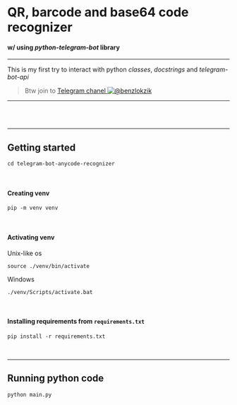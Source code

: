 # QR, barcode and base64 code recognizer

#### w/ using _python-telegram-bot_ library

---


This is my first try to interact with python _classes_, _docstrings_ and _telegram-bot-api_

> Btw join to [Telegram chanel ![@benzlokzik](https://img.shields.io/badge/Telegram-Channel-blue.svg?logo=telegram)](https://t.me/benzlokzik)
___

<br/><br/>

---

## Getting started

```shell
cd telegram-bot-anycode-recognizer
```
<br/>

#### Creating venv
```shell
pip -m venv venv
```

<br/>

#### Activating venv
Unix-like os
```shell
source ./venv/bin/activate
```
Windows
```shell
./venv/Scripts/activate.bat
```

<br/>

#### Installing requirements from ```requirements.txt``` 
```shell
pip install -r requirements.txt
```

<br/>

---


## Running python code

```shell
python main.py
```